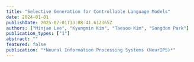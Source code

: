 ```yaml
---
title: "Selective Generation for Controllable Language Models"
date: 2024-01-01
publishDate: 2025-07-01T13:08:41.612365Z
authors: ["Minjae Lee", "Kyungmin Kim", "Taesoo Kim", "Sangdon Park"]
publication_types: ["1"]
abstract: ""
featured: false
publication: "*Neural Information Processing Systems (NeurIPS)*"
---
```



